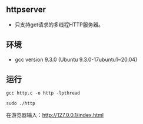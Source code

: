 ## httpserver
- 只支持get请求的多线程HTTP服务器。
## 环境
- gcc version 9.3.0 (Ubuntu 9.3.0-17ubuntu1~20.04)
## 运行
```
gcc http.c -o http -lpthread
```
```
sudo ./http
```
在游览器输入：http://127.0.0.1/index.html